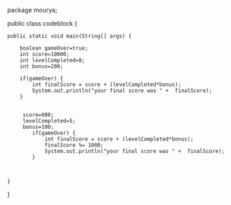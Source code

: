 
package mourya;

public class codeblock {

	public static void main(String[] args) {
		
		boolean gameOver=true;
		int score=10000;
		int levelCompleted=8;
		int bonus=200;
		
		if(gameOver) {
			int finalScore = score + (levelCompleted*bonus);
			System.out.println("your final score was " +  finalScore);
		}
		
		 
		 score=800;
		 levelCompleted=5;
		 bonus=100;
			if(gameOver) {
				int finalScore = score + (levelCompleted*bonus);
				finalScore %= 1000;
				System.out.println("your final score was " +  finalScore);
			}
		 
		 

	}

}

